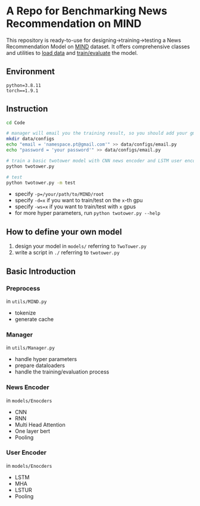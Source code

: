 # A Repo for Benchmarking News Recommendation on MIND

This repository is ready-to-use for designing->training->testing a News Recommendation Model on [MIND](https://msnews.github.io/) dataset. It offers comprehensive classes and utilities to [load data](Code/utils/MIND.py) and [train/evaluate](Code/utils/Manager.py) the model.

## Environment
```
python=3.8.11
torch==1.9.1
```

## Instruction
```bash
cd Code

# manager will email you the training result, so you should add your gmail and password as follows:
mkdir data/configs
echo "email = 'namespace.pt@gmail.com'" >> data/configs/email.py
echo "password = 'your password'" >> data/configs/email.py

# train a basic twotower model with CNN news encoder and LSTM user encoder
python twotower.py

# test
python twotower.py -m test
```

- specify `-p=/your/path/to/MIND/root`
- specify `-d=x` if you want to train/test on the `x`-th gpu
- specify `-ws=x` if you want to train/test with `x` gpus
- for more hyper parameters, run `python twotower.py --help`


## How to define your own model
1. design your model in `models/` referring to `TwoTower.py`
2. write a script in `./` referring to `twotower.py`


## Basic Introduction
### Preprocess
in `utils/MIND.py`
- tokenize
- generate cache

### Manager
in `utils/Manager.py`
- handle hyper parameters
- prepare dataloaders
- handle the training/evaluation process

### News Encoder
in `models/Enocders`
- CNN
- RNN
- Multi Head Attention
- One layer bert
- Pooling

### User Encoder
in `models/Enocders`
- LSTM
- MHA
- LSTUR
- Pooling